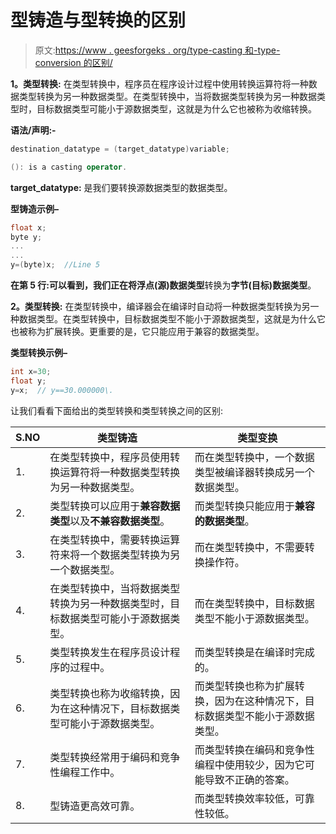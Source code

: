 # 型铸造与型转换的区别

> 原文:[https://www . geesforgeks . org/type-casting 和-type-conversion 的区别/](https://www.geeksforgeeks.org/difference-between-type-casting-and-type-conversion/)

**1。类型转换:**
在类型转换中，程序员在程序设计过程中使用转换运算符将一种数据类型转换为另一种数据类型。在类型转换中，当将数据类型转换为另一种数据类型时，目标数据类型可能小于源数据类型，这就是为什么它也被称为收缩转换。

**语法/声明:-**

```cpp
destination_datatype = (target_datatype)variable;

(): is a casting operator.
```

**target_datatype:** 是我们要转换源数据类型的数据类型。

**型铸造示例–**

```cpp
float x;
byte y;
...
...
y=(byte)x;  //Line 5 
```

**在第 5 行:**可以看到，我们正在将**浮点(源)数据类型**转换为**字节(目标)数据类型**。

**2。类型转换:**
在类型转换中，编译器会在编译时自动将一种数据类型转换为另一种数据类型。在类型转换中，目标数据类型不能小于源数据类型，这就是为什么它也被称为扩展转换。更重要的是，它只能应用于兼容的数据类型。

**类型转换示例–**

```cpp
int x=30;
float y;
y=x;  // y==30.000000\. 
```

让我们看看下面给出的类型转换和类型转换之间的区别:

| S.NO | 类型铸造 | 类型变换 |
| --- | --- | --- |
| 1. | 在类型转换中，程序员使用转换运算符将一种数据类型转换为另一种数据类型。 | 而在类型转换中，一个数据类型被编译器转换成另一个数据类型。 |
| 2. | 类型转换可以应用于**兼容数据类型**以及**不兼容数据类型**。 | 而类型转换只能应用于**兼容的数据类型**。 |
| 3. | 在类型转换中，需要转换运算符来将一个数据类型转换为另一个数据类型。 | 而在类型转换中，不需要转换操作符。 |
| 4. | 在类型转换中，当将数据类型转换为另一种数据类型时，目标数据类型可能小于源数据类型。 | 而在类型转换中，目标数据类型不能小于源数据类型。 |
| 5. | 类型转换发生在程序员设计程序的过程中。 | 而类型转换是在编译时完成的。 |
| 6. | 类型转换也称为收缩转换，因为在这种情况下，目标数据类型可能小于源数据类型。 | 而类型转换也称为扩展转换，因为在这种情况下，目标数据类型不能小于源数据类型。 |
| 7. | 类型转换经常用于编码和竞争性编程工作中。 | 而类型转换在编码和竞争性编程中使用较少，因为它可能导致不正确的答案。 |
| 8. | 型铸造更高效可靠。 | 而类型转换效率较低，可靠性较低。 |